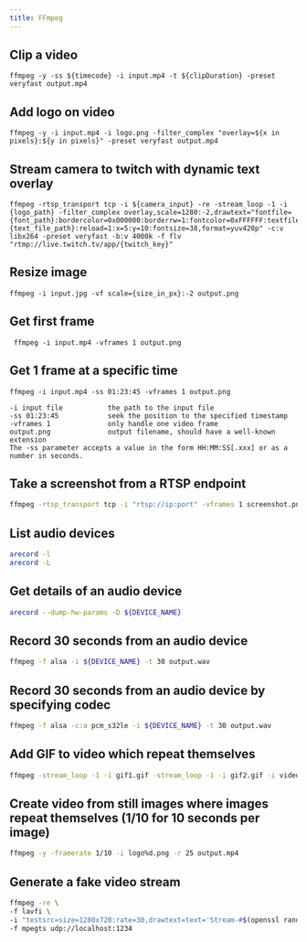 ```yaml
---
title: FFmpeg
---
```


## Clip a video
```shell script
ffmpeg -y -ss ${timecode} -i input.mp4 -t ${clipDuration} -preset veryfast output.mp4
```

## Add logo on video
```shell script
ffmpeg -y -i input.mp4 -i logo.png -filter_complex "overlay=${x in pixels}:${y in pixels}" -preset veryfast output.mp4
```

## Stream camera to twitch with dynamic text overlay
```shell script
ffmpeg -rtsp_transport tcp -i ${camera_input} -re -stream_loop -1 -i {logo_path} -filter_complex overlay,scale=1280:-2,drawtext="fontfile={font_path}:bordercolor=0x000000:borderrw=1:fontcolor=0xFFFFFF:textfile={text_file_path}:reload=1:x=5:y=10:fontsize=38,format=yuv420p" -c:v libx264 -preset veryfast -b:v 4000k -f flv "rtmp://live.twitch.tv/app/{twitch_key}"
```

## Resize image
```shell script
ffmpeg -i input.jpg -vf scale={size_in_px}:-2 output.png
```

## Get first frame
```shell script
 ffmpeg -i input.mp4 -vframes 1 output.png
```

## Get 1 frame at a specific time
```shell script
ffmpeg -i input.mp4 -ss 01:23:45 -vframes 1 output.png
``` 
```
-i input file           the path to the input file  
-ss 01:23:45            seek the position to the specified timestamp  
-vframes 1              only handle one video frame  
output.png              output filename, should have a well-known extension  
The -ss parameter accepts a value in the form HH:MM:SS[.xxx] or as a number in seconds. 
```

## Take a screenshot from a RTSP endpoint
```bash
ffmpeg -rtsp_transport tcp -i "rtsp://ip:port" -vframes 1 screenshot.png 
```

## List audio devices
```bash
arecord -l
arecord -L
```

## Get details of an audio device
```bash
arecord --dump-hw-params -D ${DEVICE_NAME}
```

## Record 30 seconds from an audio device
```bash
ffmpeg -f alsa -i ${DEVICE_NAME} -t 30 output.wav
```

## Record 30 seconds from an audio device by specifying codec
```bash
ffmpeg -f alsa -c:a pcm_s32le -i ${DEVICE_NAME} -t 30 output.wav
```

## Add GIF to video which repeat themselves
```bash
ffmpeg -stream_loop -1 -i gif1.gif -stream_loop -1 -i gif2.gif -i videoInput.mp4 -filter_complex "[2:v][0:v]overlay=10:10[bg];[bg][1:v]overlay=10:250" -preset veryfast -t 60 output.mp4
```

## Create video from still images where images repeat themselves (1/10 for 10 seconds per image)
```bash
ffmpeg -y -framerate 1/10 -i logo%d.png -r 25 output.mp4
```

## Generate a fake video stream
```bash
ffmpeg -re \
-f lavfi \
-i "testsrc=size=1280x720:rate=30,drawtext=text='Stream-#$(openssl rand -hex 6)':fontsize=50:fontcolor=black:x=(w-text_w)/2:y=(h-text_h*2)" \
-f mpegts udp://localhost:1234
```

